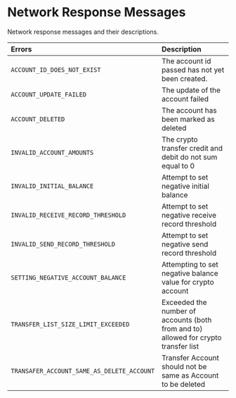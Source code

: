 # Network Response Messages

Network response messages and their descriptions.

| **Errors** | **Description** |
| :--- | :--- |
| `ACCOUNT_ID_DOES_NOT_EXIST` | The account id passed has not yet been created. |
| `ACCOUNT_UPDATE_FAILED` | The update of the account failed |
| `ACCOUNT_DELETED` | The account has been marked as deleted |
| `INVALID_ACCOUNT_AMOUNTS` | The crypto transfer credit and debit do not sum equal to 0 |
| `INVALID_INITIAL_BALANCE` | Attempt to set negative initial balance |
| `INVALID_RECEIVE_RECORD_THRESHOLD` | Attempt to set negative receive record threshold |
| `INVALID_SEND_RECORD_THRESHOLD` | Attempt to set negative send record threshold |
| `SETTING_NEGATIVE_ACCOUNT_BALANCE` | Attempting to set negative balance value for crypto account |
| `TRANSFER_LIST_SIZE_LIMIT_EXCEEDED` | Exceeded the number of accounts \(both from and to\) allowed for crypto transfer list |
| `TRANSAFER_ACCOUNT_SAME_AS_DELETE_ACCOUNT` | Transfer Account should not be same as Account to be deleted |

